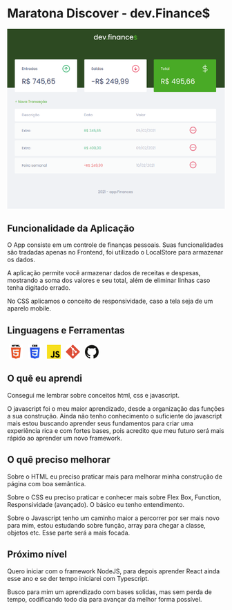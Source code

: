 # Maratona Discover - dev.Finance$

<img src="./img/front-project.png" alt="Screen of the project">


## Funcionalidade da Aplicação

<p>O App consiste em um controle de finanças pessoais. Suas funcionalidades são tradadas apenas no Frontend, foi utilizado o LocalStore para armazenar os dados.</p>

<p>A aplicação permite você armazenar dados de receitas e despesas, mostrando a soma dos valores e seu total, além de eliminar linhas caso tenha digitado errado.</p>

<p>No CSS aplicamos o conceito de responsividade, caso a tela seja de um aparelo mobile.</p>

## Linguagens e Ferramentas

<p>
    <img src="./img/html.png" alt="HTML" style="vertical-align:top; margin:4px">
    <img src="./img/css.png" alt="CSS" style="vertical-align:top; margin:4px">
    <img src="./img/javascript.png" alt="Javascript" style="vertical-align:top; margin:4px">
    <img src="./img/git.png" alt="Git" style="vertical-align:top; margin:4px">
    <img src="./img/github.png" alt="Gitbub" style="vertical-align:top; margin:4px">
</p>

## O quê eu aprendi

<p>Consegui me lembrar sobre conceitos html, css e javascript.</p>
<p>
    O javascript foi o meu maior aprendizado, desde a organização das funções a sua construção. Ainda não tenho conhecimento o suficiente do javascript mais estou buscando aprender seus fundamentos para criar uma experiência rica e com fortes bases, pois acredito que meu futuro será mais rápido ao aprender um novo framework.
</p>

## O quê preciso melhorar

<p>
    Sobre o HTML eu preciso praticar mais para melhorar minha construção de página com boa semântica.
</p>
<p>
    Sobre o CSS eu preciso praticar e conhecer mais sobre Flex Box, Function, Responsividade (avançado). O básico eu tenho entendimento.
</p>
<p>
    Sobre o Javascript tenho um caminho maior a percorrer por ser mais novo para mim, estou estudando sobre função, array para chegar a classe, objetos etc. Esse parte será a mais focada.
</p>

## Próximo nível

<p>
    Quero iniciar com o framework NodeJS, para depois aprender React ainda esse ano e se der tempo iniciarei com Typescript.
</p>
<p>
    Busco para mim um aprendizado com bases solidas, mas sem perda de tempo, codificando todo dia para avançar da melhor forma possível.
</p>
